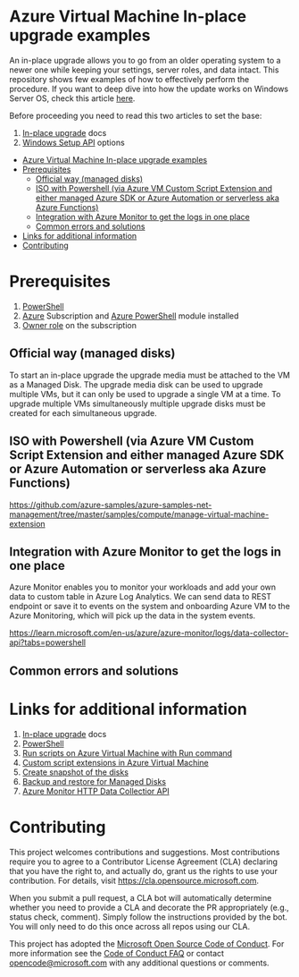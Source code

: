 # Azure Virtual Machine In-place upgrade examples

An in-place upgrade allows you to go from an older operating system to a newer one while keeping your settings, server roles, and data intact. This repository shows few examples of how to effectively perform the procedure. If you want to deep dive into how the update works on Windows Server OS, check this article [here](https://learn.microsoft.com/en-us/windows-server/get-started/perform-in-place-upgrade).

Before proceeding you need to read this two articles to set the base:
1.	[In-place upgrade](https://learn.microsoft.com/en-us/azure/virtual-machines/windows-in-place-upgrade) docs
2.	[Windows Setup API](https://learn.microsoft.com/en-us/windows-hardware/manufacture/desktop/windows-setup-command-line-options?view=windows-11) options

<!-- TOC -->
* [Azure Virtual Machine In-place upgrade examples](#azure-virtual-machine-in-place-upgrade-examples)
* [Prerequisites](#prerequisites)
  * [Official way (managed disks)](#official-way--managed-disks-)
  * [ISO with Powershell (via Azure VM Custom Script Extension and either managed Azure SDK or Azure Automation or serverless aka Azure Functions)](#iso-with-powershell--via-azure-vm-custom-script-extension-and-either-managed-azure-sdk-or-azure-automation-or-serverless-aka-azure-functions-)
  * [Integration with Azure Monitor to get the logs in one place](#integration-with-azure-monitor-to-get-the-logs-in-one-place)
  * [Common errors and solutions](#common-errors-and-solutions)
* [Links for additional information](#links-for-additional-information)
* [Contributing](#contributing)
<!-- TOC -->

# Prerequisites

1. [PowerShell](https://learn.microsoft.com/en-us/powershell/scripting/install/installing-powershell-on-windows)
2. [Azure](https://portal.azure.com) Subscription and [Azure PowerShell](https://learn.microsoft.com/en-us/powershell/azure/install-az-ps?view=azps-9.4.0) module installed
3. [Owner role](https://docs.microsoft.com/en-us/azure/role-based-access-control/built-in-roles#owner) on the subscription

## Official way (managed disks)

To start an in-place upgrade the upgrade media must be attached to the VM as a Managed Disk. The upgrade media disk can be used to upgrade multiple VMs, but it can only be used to upgrade a single VM at a time. To upgrade multiple VMs simultaneously multiple upgrade disks must be created for each simultaneous upgrade.

## ISO with Powershell (via Azure VM Custom Script Extension and either managed Azure SDK or Azure Automation or serverless aka Azure Functions)

https://github.com/azure-samples/azure-samples-net-management/tree/master/samples/compute/manage-virtual-machine-extension

##	Integration with Azure Monitor to get the logs in one place

Azure Monitor enables you to monitor your workloads and add your own data to custom table in Azure Log Analytics. We can send data to REST endpoint or save it to events on the system and onboarding Azure VM to the Azure Monitoring, which will pick up the data in the system events.

https://learn.microsoft.com/en-us/azure/azure-monitor/logs/data-collector-api?tabs=powershell

## Common errors and solutions

# Links for additional information

1. [In-place upgrade](https://learn.microsoft.com/en-us/azure/virtual-machines/windows-in-place-upgrade) docs
2. [PowerShell](https://learn.microsoft.com/en-us/powershell/scripting/install/installing-powershell-on-windows)
3. [Run scripts on Azure Virtual Machine with Run command](https://learn.microsoft.com/en-us/azure/virtual-machines/windows/run-command-managed)
4. [Custom script extensions in Azure Virtual Machine](https://learn.microsoft.com/en-us/azure/virtual-machines/extensions/custom-script-windows)
5. [Create snapshot of the disks](https://learn.microsoft.com/en-us/azure/virtual-machines/snapshot-copy-managed-disk?tabs=portal)
6. [Backup and restore for Managed Disks](https://learn.microsoft.com/en-us/azure/virtual-machines/backup-and-disaster-recovery-for-azure-iaas-disks)
7. [Azure Monitor HTTP Data Collectior API](https://learn.microsoft.com/en-us/azure/azure-monitor/logs/data-collector-api?tabs=powershell)

# Contributing

This project welcomes contributions and suggestions. Most contributions require you to agree to a
Contributor License Agreement (CLA) declaring that you have the right to, and actually do, grant us
the rights to use your contribution. For details, visit https://cla.opensource.microsoft.com.

When you submit a pull request, a CLA bot will automatically determine whether you need to provide
a CLA and decorate the PR appropriately (e.g., status check, comment). Simply follow the instructions
provided by the bot. You will only need to do this once across all repos using our CLA.

This project has adopted the [Microsoft Open Source Code of Conduct](https://opensource.microsoft.com/codeofconduct/).
For more information see the [Code of Conduct FAQ](https://opensource.microsoft.com/codeofconduct/faq/) or
contact [opencode@microsoft.com](mailto:opencode@microsoft.com) with any additional questions or comments.
